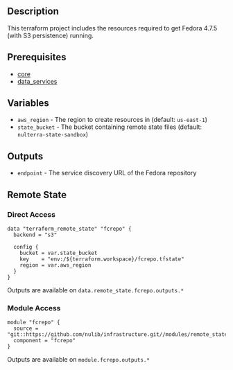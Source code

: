 ## Description

This terraform project includes the resources required to get Fedora 4.7.5 (with S3 persistence) running.

## Prerequisites

* [core](../core/README.md)
* [data_services](../data_services/README.md)

## Variables

* `aws_region` - The region to create resources in (default: `us-east-1`)
* `state_bucket` - The bucket containing remote state files (default: `nulterra-state-sandbox`)

## Outputs

* `endpoint` - The service discovery URL of the Fedora repository

## Remote State

### Direct Access

```
data "terraform_remote_state" "fcrepo" {
  backend = "s3"

  config {
    bucket = var.state_bucket
    key    = "env:/${terraform.workspace}/fcrepo.tfstate"
    region = var.aws_region
  }
}
```

Outputs are available on `data.remote_state.fcrepo.outputs.*`

### Module Access

```
module "fcrepo" {
  source = "git::https://github.com/nulib/infrastructure.git//modules/remote_state"
  component = "fcrepo"
}
```

Outputs are available on `module.fcrepo.outputs.*`
